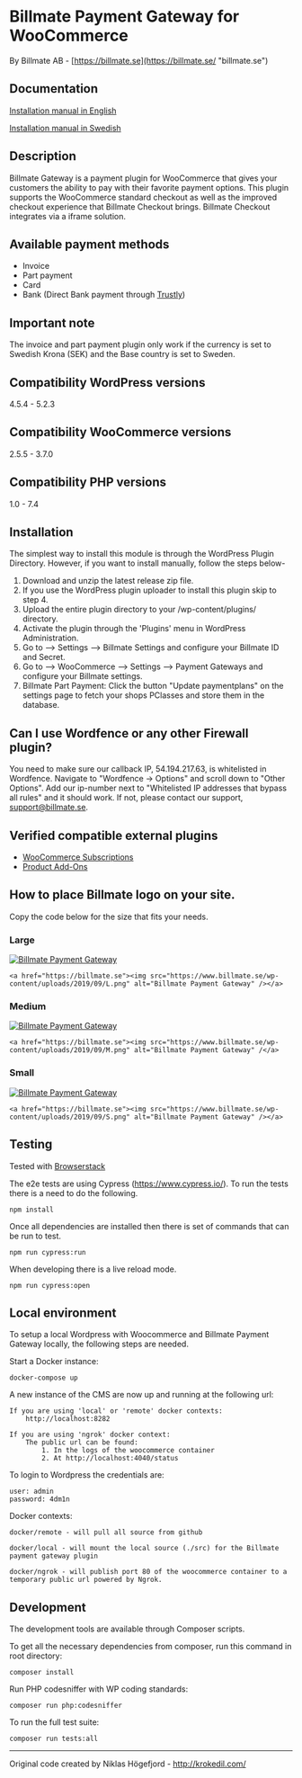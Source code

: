 # Billmate Payment Gateway for WooCommerce
By Billmate AB - [https://billmate.se](https://billmate.se/ "billmate.se")

## Documentation
[Installation manual in English](https://billmate.se/plugins/manual/Installation_Manual_Woocommerce_Billmate.pdf)

[Installation manual in Swedish](https://billmate.se/plugins/manual/Installationsmanual_Woocommerce_Billmate.pdf)

## Description 
Billmate Gateway is a payment plugin for WooCommerce that gives your customers the ability to pay with their favorite payment options. This plugin supports the WooCommerce standard checkout as well as the improved checkout experience that Billmate Checkout brings. Billmate Checkout integrates via a iframe solution.

## Available payment methods
* Invoice
* Part payment
* Card
* Bank (Direct Bank payment through [Trustly](https://www.trustly.com))

## Important note
The invoice and part payment plugin only work if the currency is set to Swedish Krona (SEK) and the Base country is set to Sweden.

## Compatibility WordPress versions
4.5.4 - 5.2.3

## Compatibility WooCommerce versions
2.5.5 - 3.7.0

## Compatibility PHP versions
1.0 - 7.4

## Installation
The simplest way to install this module is through the WordPress Plugin Directory. However, if you want to install manually, follow the steps below-
1. Download and unzip the latest release zip file.
2. If you use the WordPress plugin uploader to install this plugin skip to step 4.
3. Upload the entire plugin directory to your /wp-content/plugins/ directory.
4. Activate the plugin through the 'Plugins' menu in WordPress Administration.
5. Go to --> Settings --> Billmate Settings and configure your Billmate ID and Secret.
6. Go to --> WooCommerce --> Settings --> Payment Gateways and configure your Billmate settings.
7. Billmate Part Payment: Click the button "Update paymentplans" on the settings page to fetch your shops PClasses and store them in the database.

## Can I use Wordfence or any other Firewall plugin?
You need to make sure our callback IP, 54.194.217.63, is whitelisted  in Wordfence. Navigate to "Wordfence -> Options" and scroll down to "Other Options". Add our ip-number next to "Whitelisted IP addresses that bypass all rules" and it should work. If not, please contact our support, support@billmate.se.

## Verified compatible external plugins
* [WooCommerce Subscriptions](https://woocommerce.com/products/woocommerce-subscriptions/ "WooCommerce Subscriptions")
* [Product Add-Ons](https://woocommerce.com/products/product-add-ons/ "Product Add-Ons")

## How to place Billmate logo on your site.
Copy the code below for the size that fits your needs.

### Large
<a href="https://billmate.se"><img src="https://www.billmate.se/wp-content/uploads/2019/09/L.png" alt="Billmate Payment Gateway" /></a>

`<a href="https://billmate.se"><img src="https://www.billmate.se/wp-content/uploads/2019/09/L.png" alt="Billmate Payment Gateway" /></a>`

### Medium
<a href="https://billmate.se"><img src="https://www.billmate.se/wp-content/uploads/2019/09/M.png" alt="Billmate Payment Gateway" /></a>

`<a href="https://billmate.se"><img src="https://www.billmate.se/wp-content/uploads/2019/09/M.png" alt="Billmate Payment Gateway" /</a>`
### Small
<a href="https://billmate.se"><img src="https://www.billmate.se/wp-content/uploads/2019/09/S.png" alt="Billmate Payment Gateway" /></a>

`<a href="https://billmate.se"><img src="https://www.billmate.se/wp-content/uploads/2019/09/S.png" alt="Billmate Payment Gateway" /></a>`

## Testing
Tested with [Browserstack](http://www.browserstack.com)

The e2e tests are using Cypress (https://www.cypress.io/). 
To run the tests there is a need to do the following.

    npm install

Once all dependencies are installed then there is set of commands that can be run to test.

    npm run cypress:run

When developing there is a live reload mode.

    npm run cypress:open

## Local environment
To setup a local Wordpress with Woocommerce and Billmate Payment Gateway locally, the following steps are needed.

Start a Docker instance:

    docker-compose up

A new instance of the CMS are now up and running at the following url:

    If you are using 'local' or 'remote' docker contexts:
        http://localhost:8282

    If you are using 'ngrok' docker context:
        The public url can be found:
            1. In the logs of the woocommerce container
            2. At http://localhost:4040/status

To login to Wordpress the credentials are:

    user: admin
    password: 4dm1n

Docker contexts:

    docker/remote - will pull all source from github

    docker/local - will mount the local source (./src) for the Billmate payment gateway plugin

    docker/ngrok - will publish port 80 of the woocommerce container to a temporary public url powered by Ngrok.


## Development
The development tools are available through Composer scripts.

To get all the necessary dependencies from composer, run this command in root directory:

    composer install

Run PHP codesniffer with WP coding standards:

    composer run php:codesniffer

To run the full test suite:

    composer run tests:all

---
Original code created by Niklas Högefjord - http://krokedil.com/

